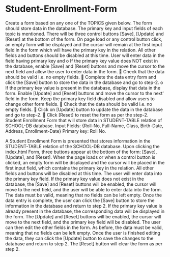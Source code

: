 # Student-Enrollment-Form
Create a form based on any one of the TOPICS given below. The form should store data in the database. The primary key and input fields of each topic is mentioned.
There will be three control buttons [Save], [Update] and [Reset] at the bottom of the form. On page load or any control button click, an empty form will be displayed and the cursor will remain at the first input field in the form which will have the primary key in the relation. All other fields and buttons should be disabled at this time.
User will enter data in the field having primary key and
o If the primary key value does NOT exist in the database, enable [Save] and [Reset] buttons and move the cursor to the next field and allow the user to enter data in the form.
 Check that the data should be valid i.e. no empty fields.
 Complete the data entry form and click the [Save] button to store the data in the database and go to step-2.
o If the primary key value is present in the database, display that data in the form. Enable [Update] and [Reset] buttons and move the cursor to the next' field in the form. Keep the primary key field disabled and allow users to change other form fields.
 Check that the data should be valid i.e. no empty fields.
 Click on [Update] button to update the data in the database and go to step-2.
 Click [Reset] to reset the form as per the step-2.
Student Enrollment Form that will store data in STUDENT-TABLE relation of SCHOOL-DB database.
Input Fields: {Roll-No, Full-Name, Class, Birth-Date, Address, Enrollment-Date}
Primary key: Roll No.



A Student Enrollment Form is presented that stores information in the STUDENT-TABLE relation of the SCHOOL-DB database. Upon clicking the index.html Form, three buttons appear at the bottom of the form: [Save], [Update], and [Reset]. When the page loads or when a control button is clicked, an empty form will be displayed and the cursor will be placed in the first input field, which contains the primary key in the relation. All other fields and buttons will be disabled at this time. The user will enter data into the primary key field. If the primary key value does not exist in the database, the [Save] and [Reset] buttons will be enabled, the cursor will move to the next field, and the user will be able to enter data into the form. The data must be valid, meaning that no fields can be left empty. Once the data entry is complete, the user can click the [Save] button to store the information in the database and return to step 2. If the primary key value is already present in the database, the corresponding data will be displayed in the form. The [Update] and [Reset] buttons will be enabled, the cursor will move to the next field, and the primary key field will be disabled. The user can then edit the other fields in the form. As before, the data must be valid, meaning that no fields can be left empty. Once the user is finished editing the data, they can click the [Update] button to save the changes to the database and return to step 2. The [Reset] button will clear the form as per step 2.
